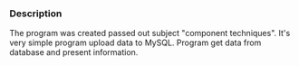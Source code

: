 ### Description
The program was created passed out subject "component techniques". It's very simple program upload data to MySQL. Program get data from database and present information.
